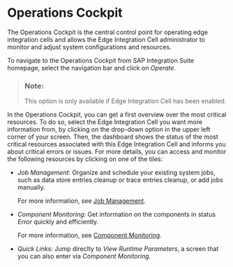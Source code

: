 <!-- loioec0fc95495f349dd81ae8166eb812bfc -->

# Operations Cockpit

The Operations Cockpit is the central control point for operating edge integration cells and allows the Edge Integration Cell administrator to monitor and adjust system configurations and resources.

To navigate to the Operations Cockpit from SAP Integration Suite homepage, select the navigation bar and click on *Operate*.

> ### Note:  
> This option is only available if Edge Integration Cell has been enabled.

In the Operations Cockpit, you can get a first overview over the most critical resources. To do so, select the Edge Integration Cell you want more information from, by clicking on the drop-down option in the upper left corner of your screen. Then, the dashboard shows the status of the most critical resources associated with this Edge Integration Cell and informs you about critical errors or issues. For more details, you can access and monitor the following resources by clicking on one of the tiles:

-   *Job Management*: Organize and schedule your existing system jobs, such as data store entries cleanup or trace entries cleanup, or add jobs manually.

    For more information, see [Job Management](job-management-4146fa5.md).

-   *Component Monitoring*: Get information on the components in status *Error* quickly and efficiently.

    For more information, see [Component Monitoring](component-monitoring-49f487e.md).

-   *Quick Links*: Jump direclty to *View Runtime Parameters*, a screen that you can also enter via *Component Monitoring*.


